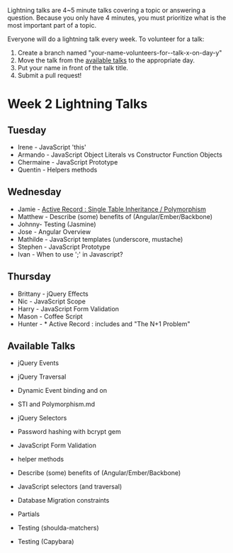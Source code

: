 Lightning talks are 4~5 minute talks covering a topic or answering a question.
Because you only have 4 minutes, you must prioritize what is the most important
part of a topic.

Everyone will do a lightning talk every week. To volunteer for a talk:

1. Create a branch named "your-name-volunteers-for--talk-x-on-day-y"
2. Move the talk from the [available talks](#availabl-talks) to the appropriate
   day.
3. Put your name in front of the talk title.
4. Submit a pull request!


# Week 2 Lightning Talks

## Tuesday
* Irene - JavaScript 'this'
* Armando - JavaScript Object Literals vs Constructor Function Objects
* Chermaine -  JavaScript Prototype
* Quentin - Helpers methods


## Wednesday

* Jamie - [Active Record : Single Table Inheritance / Polymorphism](STI_and_Polymorphism.md)
* Matthew - Describe (some) benefits of (Angular/Ember/Backbone)
* Johnny- Testing (Jasmine)
* Jose - Angular Overview
* Mathilde - JavaScript templates (underscore, mustache)
* Stephen - JavaScript Prototype
* Ivan - When to use ';' in Javascript?



## Thursday
* Brittany - jQuery Effects
* Nic - JavaScript Scope
* Harry - JavaScript Form Validation
* Mason - Coffee Script
* Hunter - * Active Record : includes and "The N+1 Problem"

## Available Talks

* jQuery Events

* jQuery Traversal
* Dynamic Event binding and on
* STI and Polymorphism.md
* jQuery Selectors
* Password hashing with bcrypt gem
* JavaScript Form Validation
* helper methods
* Describe (some) benefits of (Angular/Ember/Backbone)

* JavaScript selectors (and traversal)
* Database Migration constraints
* Partials
* Testing (shoulda-matchers)
* Testing (Capybara)




